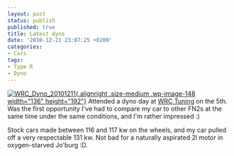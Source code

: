 ```yaml
---
layout: post
status: publish
published: true
title: Latest dyno
date: '2010-12-21 23:07:25 +0200'
categories:
- Cars
tags:
- Type R
- Dyno
---
```


[![](http://shrimpworks.za.net/wp-content/uploads/2010/12/WRC_Dyno_20101211-212x300.jpg "WRC_Dyno_20101211"){.alignright
.size-medium .wp-image-148 width="136"
height="192"}](http://shrimpworks.za.net/wp-content/uploads/2010/12/WRC_Dyno_20101211.jpg)
Attended a dyno day at [WRC Tuning](http://www.wrctuning.co.za/) on the
5th. Was the first opportunity I've had to compare my car to other FN2s
at the same time under the same conditions, and I'm rather impressed :)

Stock cars made between 116 and 117 kw on the wheels, and my car pulled
off a very respectable 131 kw. Not bad for a naturally aspirated 2l
motor in oxygen-starved Jo'burg :D.
